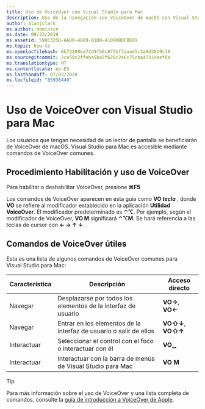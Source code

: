 ```yaml
---
title: Uso de VoiceOver con Visual Studio para Mac
description: Uso de la navegación con VoiceOver de macOS con Visual Studio para Mac
author: alanjclark
ms.author: dominicn
ms.date: 09/23/2019
ms.assetid: 590C325D-AAD0-4889-B1DB-A1090BBFBE89
ms.topic: how-to
ms.openlocfilehash: 6b72209ea72d9fb6c875bf7aaad5c3a9d38b9c30
ms.sourcegitcommit: 2ce59c2ffeba5ba7f628c2e6c75cba4731deef8a
ms.translationtype: HT
ms.contentlocale: es-ES
ms.lasthandoff: 07/03/2020
ms.locfileid: "85938449"
---
```

# <a name="using-voiceover-with-visual-studio-for-mac"></a>Uso de VoiceOver con Visual Studio para Mac

Los usuarios que tengan necesidad de un lector de pantalla se beneficiarán de VoiceOver de macOS. Visual Studio para Mac es accesible mediante comandos de VoiceOver comunes.

## <a name="how-to-enable-and-use-voiceover"></a>Procedimiento Habilitación y uso de VoiceOver

Para habilitar o deshabilitar VoiceOver, presione **&#8984;F5**

Los comandos de VoiceOver aparecen en esta guía como **VO _tecla_** , donde **VO** se refiere al modificador establecido en la aplicación **Utilidad VoiceOver**. El modificador predeterminado es **⌃⌥**. Por ejemplo, según el modificador de VoiceOver, **VO M** significará **⌃⌥M**. Se hará referencia a las teclas de cursor con **← → ↑ ↓**.

## <a name="useful-voiceover-commands"></a>Comandos de VoiceOver útiles

Esta es una lista de algunos comandos de VoiceOver comunes para Visual Studio para Mac:

|Característica|Descripción|Acceso directo|
|-------|-----------|--------|
|Navegar|Desplazarse por todos los elementos de la interfaz de usuario|**VO→**, **VO←**|
|Navegar|Entrar en los elementos de la interfaz de usuario o salir de ellos|**VO⇧↓**, **VO⇧↑**|
|Interactuar|Seleccionar el control con el foco o interactuar con él|**VO␣**|
|Interactuar|Interactuar con la barra de menús de Visual Studio para Mac|**VO M**|

> [!TIP]
> Para más información sobre el uso de VoiceOver y una lista completa de comandos, consulte la [guía de introducción a VoiceOver de Apple](https://support.apple.com/en-us/guide/voiceover-guide/welcome/web).